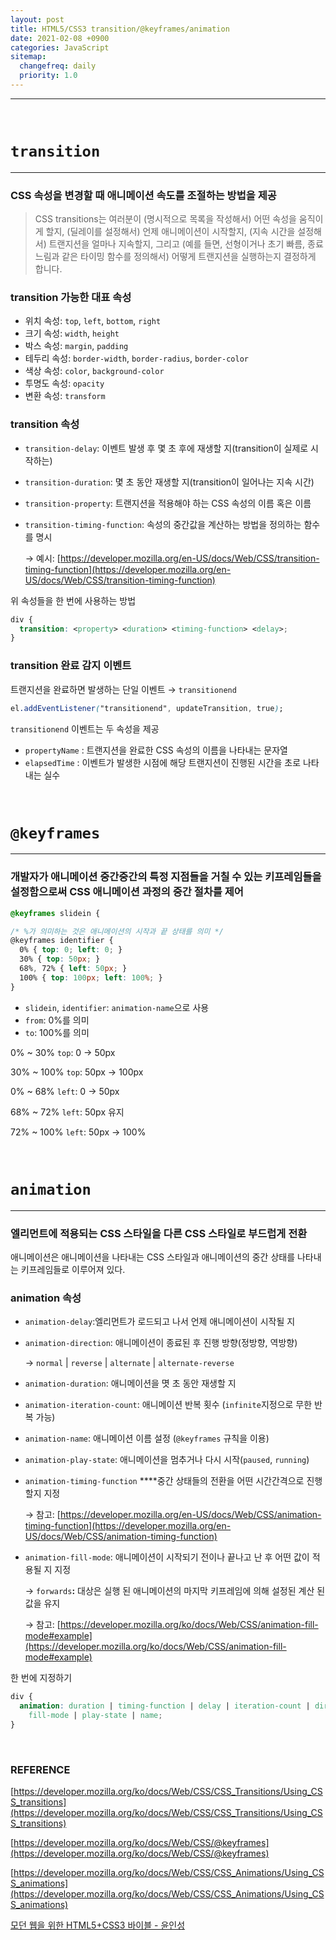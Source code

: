 ```yaml
---
layout: post
title: HTML5/CSS3 transition/@keyframes/animation
date: 2021-02-08 +0900
categories: JavaScript
sitemap:
  changefreq: daily
  priority: 1.0
---
```


---

<br>

# `transition`

---

### **CSS 속성을 변경할 때 애니메이션 속도를 조절하는 방법을 제공**

> CSS transitions는 여러분이 (명시적으로 목록을 작성해서) 어떤 속성을 움직이게 할지, (딜레이를 설정해서) 언제 애니메이션이 시작할지, (지속 시간을 설정해서) 트랜지션을 얼마나 지속할지, 그리고 (예를 들면, 선형이거나 초기 빠름, 종료 느림과 같은 타이밍 함수를 정의해서) 어떻게 트랜지션을 실행하는지 결정하게 합니다.

### transition 가능한 대표 속성

- 위치 속성: `top`, `left`, `bottom`, `right`
- 크기 속성: `width`, `height`
- 박스 속성: `margin`, `padding`
- 테두리 속성: `border-width`, `border-radius`, `border-color`
- 색상 속성: `color`, `background-color`
- 투명도 속성: `opacity`
- 변환 속성: `transform`

### transition 속성

- `transition-delay`: 이벤트 발생 후 몇 초 후에 재생할 지(transition이 실제로 시작하는)
- `transition-duration`: 몇 초 동안 재생할 지(transition이 일어나는 지속 시간)
- `transition-property`: 트랜지션을 적용해야 하는 CSS 속성의 이름 혹은 이름
- `transition-timing-function`: 속성의 중간값을 계산하는 방법을 정의하는 함수를 명시

  → 예시: [https://developer.mozilla.org/en-US/docs/Web/CSS/transition-timing-function](https://developer.mozilla.org/en-US/docs/Web/CSS/transition-timing-function)

위 속성들을 한 번에 사용하는 방법

```css
div {
  transition: <property> <duration> <timing-function> <delay>;
}
```

### transition 완료 감지 이벤트

트랜지션을 완료하면 발생하는 단일 이벤트 → `transitionend`

```css
el.addEventListener("transitionend", updateTransition, true);
```

`transitionend` 이벤트는 두 속성을 제공

- `propertyName` : 트랜지션을 완료한 CSS 속성의 이름을 나타내는 문자열
- `elapsedTime` : 이벤트가 발생한 시점에 해당 트랜지션이 진행된 시간을 초로 나타내는 실수

<br>

# `@keyframes`

---

### 개발자가 애니메이션 중간중간의 특정 지점들을 거칠 수 있는 키프레임들을 설정함으로써 CSS 애니메이션 과정의 중간 절차를 제어

```css
@keyframes slidein {

/* %가 의미하는 것은 애니메이션의 시작과 끝 상태를 의미 */
@keyframes identifier {
  0% { top: 0; left: 0; }
  30% { top: 50px; }
  68%, 72% { left: 50px; }
  100% { top: 100px; left: 100%; }
}
```

- `slidein`, `identifier`: `animation-name`으로 사용
- `from`: 0%를 의미
- `to`: 100%를 의미

0% ~ 30% `top`: 0 → 50px

30% ~ 100% `top`: 50px → 100px

0% ~ 68% `left`: 0 → 50px

68% ~ 72% `left`: 50px 유지

72% ~ 100% `left`: 50px → 100%

<br>

# `animation`

---

### 엘리먼트에 적용되는 CSS 스타일을 다른 CSS 스타일로 부드럽게 전환

애니메이션은 애니메이션을 나타내는 CSS 스타일과 애니메이션의 중간 상태를 나타내는 키프레임들로 이루어져 있다.

### animation 속성

- `animation-delay`:엘리먼트가 로드되고 나서 언제 애니메이션이 시작될 지
- `animation-direction`: 애니메이션이 종료된 후 진행 방향(정방향, 역방향)

  → `normal` | `reverse` | `alternate` | `alternate-reverse`

- `animation-duration`: 애니메이션을 몃 초 동안 재생할 지
- `animation-iteration-count`: 애니메이션 반복 횟수 (`infinite`지정으로 무한 반복 가능)
- `animation-name`: 애니메이션 이름 설정 (`@keyframes` 규칙을 이용)
- `animation-play-state`: 애니메이션을 멈추거나 다시 시작(`paused`, `running`)
- `animation-timing-function` \*\*\*\*중간 상태들의 전환을 어떤 시간간격으로 진행할지 지정

  → 참고: [https://developer.mozilla.org/en-US/docs/Web/CSS/animation-timing-function](https://developer.mozilla.org/en-US/docs/Web/CSS/animation-timing-function)

- `animation-fill-mode`: 애니메이션이 시작되기 전이나 끝나고 난 후 어떤 값이 적용될 지 지정

  → `forwards`**:** 대상은 실행 된 애니메이션의 마지막 키프레임에 의해 설정된 계산 된 값을 유지

  → 참고: [https://developer.mozilla.org/ko/docs/Web/CSS/animation-fill-mode#example](https://developer.mozilla.org/ko/docs/Web/CSS/animation-fill-mode#example)

한 번에 지정하기

```css
div {
  animation: duration | timing-function | delay | iteration-count | direction |
    fill-mode | play-state | name;
}
```

<br>

### REFERENCE

[https://developer.mozilla.org/ko/docs/Web/CSS/CSS_Transitions/Using_CSS_transitions](https://developer.mozilla.org/ko/docs/Web/CSS/CSS_Transitions/Using_CSS_transitions)

[https://developer.mozilla.org/ko/docs/Web/CSS/@keyframes](https://developer.mozilla.org/ko/docs/Web/CSS/@keyframes)

[https://developer.mozilla.org/ko/docs/Web/CSS/CSS_Animations/Using_CSS_animations](https://developer.mozilla.org/ko/docs/Web/CSS/CSS_Animations/Using_CSS_animations)

[모던 웹을 위한 HTML5+CSS3 바이블 - 윤인성](http://www.yes24.com/Product/Goods/72297124)
